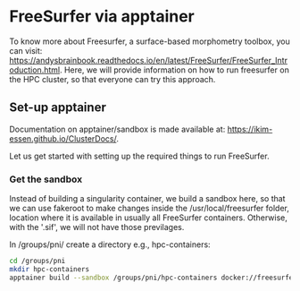 # FreeSurfer via apptainer
To know more about Freesurfer, a surface-based morphometry toolbox, you can visit: https://andysbrainbook.readthedocs.io/en/latest/FreeSurfer/FreeSurfer_Introduction.html.
Here, we will provide information on how to run freesurfer on the HPC cluster, so that everyone can try this approach. 

## Set-up apptainer
Documentation on apptainer/sandbox is made available at: https://ikim-essen.github.io/ClusterDocs/.

Let us get started with setting up the required things to run FreeSurfer.

### Get the sandbox
Instead of building a singularity container, we build a sandbox here, so that we can use fakeroot to make changes inside the /usr/local/freesurfer folder, location where it is available in usually all FreeSurfer containers. Otherwise, with the '.sif', we will not have those previlages. 

In /groups/pni/ create a directory e.g., hpc-containers: 
```sh
cd /groups/pni
mkdir hpc-containers
apptainer build --sandbox /groups/pni/hpc-containers docker://freesurfer/freesurfer:7.3.1
```
